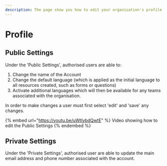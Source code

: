 ```yaml
---
description: The page show you how to edit your organisation's profile
---
```


# Profile

## Public Settings

Under the 'Public Settings', authorised users are able to:

1. Change the name of the Account
2. Change the default language (which is applied as the initial language to all resources created, such as forms or questions)
3. Activate additional languages which will then be available for any teams associated with the organisation.

In order to make changes a user must first select 'edit' and 'save' any changes.

{% embed url="https://youtu.be/uWtlybdQwtE" %}
Video showing how to edit the Public Settings&#x20;
{% endembed %}

## Private Settings

Under the 'Private Settings', authorised user are able to update the main email address and phone number associated with the account. &#x20;



